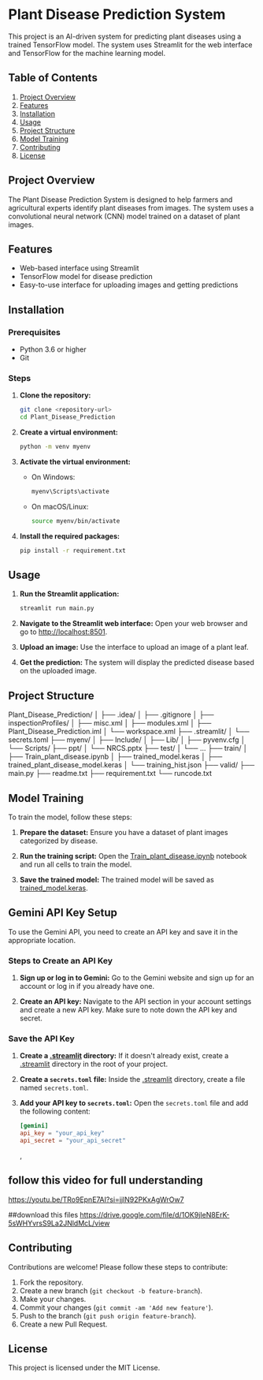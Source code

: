 
# Plant Disease Prediction System

This project is an AI-driven system for predicting plant diseases using a trained TensorFlow model. The system uses Streamlit for the web interface and TensorFlow for the machine learning model.

## Table of Contents
1. [Project Overview](#project-overview)
2. [Features](#features)
3. [Installation](#installation)
4. [Usage](#usage)
5. [Project Structure](#project-structure)
6. [Model Training](#model-training)
7. [Contributing](#contributing)
8. [License](#license)

## Project Overview
The Plant Disease Prediction System is designed to help farmers and agricultural experts identify plant diseases from images. The system uses a convolutional neural network (CNN) model trained on a dataset of plant images.

## Features
- Web-based interface using Streamlit
- TensorFlow model for disease prediction
- Easy-to-use interface for uploading images and getting predictions

## Installation

### Prerequisites
- Python 3.6 or higher
- Git

### Steps
1. **Clone the repository:**
    ```sh
    git clone <repository-url>
    cd Plant_Disease_Prediction
    ```

2. **Create a virtual environment:**
    ```sh
    python -m venv myenv
    ```

3. **Activate the virtual environment:**
    - On Windows:
        ```sh
        myenv\Scripts\activate
        ```
    - On macOS/Linux:
        ```sh
        source myenv/bin/activate
        ```

4. **Install the required packages:**
    ```sh
    pip install -r requirement.txt
    ```

## Usage
1. **Run the Streamlit application:**
    ```sh
    streamlit run main.py
    ```

2. **Navigate to the Streamlit web interface:**
    Open your web browser and go to [http://localhost:8501](http://_vscodecontentref_/1).

3. **Upload an image:**
    Use the interface to upload an image of a plant leaf.

4. **Get the prediction:**
    The system will display the predicted disease based on the uploaded image.

## Project Structure
Plant_Disease_Prediction/ │ ├── .idea/ │ ├── .gitignore │ ├── inspectionProfiles/ │ ├── misc.xml │ ├── modules.xml │ ├── Plant_Disease_Prediction.iml │ └── workspace.xml ├── .streamlit/ │ └── secrets.toml ├── myenv/ │ ├── Include/ │ ├── Lib/ │ ├── pyvenv.cfg │ └── Scripts/ ├── ppt/ │ └── NRCS.pptx ├── test/ │ └── ... ├── train/ │ ├── Train_plant_disease.ipynb │ ├── trained_model.keras │ ├── trained_plant_disease_model.keras │ └── training_hist.json ├── valid/ ├── main.py ├── readme.txt ├── requirement.txt └── runcode.txt



## Model Training
To train the model, follow these steps:

1. **Prepare the dataset:**
    Ensure you have a dataset of plant images categorized by disease.

2. **Run the training script:**
    Open the [Train_plant_disease.ipynb](http://_vscodecontentref_/2) notebook and run all cells to train the model.

3. **Save the trained model:**
    The trained model will be saved as [trained_model.keras](http://_vscodecontentref_/3).
## Gemini API Key Setup
To use the Gemini API, you need to create an API key and save it in the appropriate location.

### Steps to Create an API Key
1. **Sign up or log in to Gemini:**
    Go to the Gemini website and sign up for an account or log in if you already have one.

2. **Create an API key:**
    Navigate to the API section in your account settings and create a new API key. Make sure to note down the API key and secret.

### Save the API Key
1. **Create a [.streamlit](http://_vscodecontentref_/3) directory:**
    If it doesn't already exist, create a [.streamlit](http://_vscodecontentref_/4) directory in the root of your project.

2. **Create a `secrets.toml` file:**
    Inside the [.streamlit](http://_vscodecontentref_/5) directory, create a file named `secrets.toml`.

3. **Add your API key to `secrets.toml`:**
    Open the `secrets.toml` file and add the following content:
    ```toml
    [gemini]
    api_key = "your_api_key"
    api_secret = "your_api_secret"
    ```
    ,

## follow this video for full understanding 
https://youtu.be/TRo9EpnE7AI?si=jjlN92PKxAgWrOw7

##download this files
https://drive.google.com/file/d/1OK9jIeN8ErK-5sWHYvrsS9La2JNldMcL/view


## Contributing
Contributions are welcome! Please follow these steps to contribute:

1. Fork the repository.
2. Create a new branch (`git checkout -b feature-branch`).
3. Make your changes.
4. Commit your changes (`git commit -am 'Add new feature'`).
5. Push to the branch (`git push origin feature-branch`).
6. Create a new Pull Request.

## License
This project is licensed under the MIT License.


